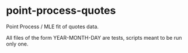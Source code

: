 point-process-quotes
====================
Point Process / MLE fit of quotes data.

All files of the form YEAR-MONTH-DAY are tests, scripts meant to be run only one.
